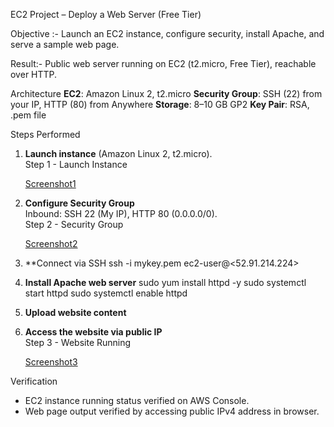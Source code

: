  EC2 Project – Deploy a Web Server (Free Tier)

 Objective :- Launch an EC2 instance, configure security, install Apache, and serve a sample web page.

Result:- Public web server running on EC2 (t2.micro, Free Tier), reachable over HTTP.

 Architecture
**EC2**: Amazon Linux 2, t2.micro
 **Security Group**: SSH (22) from your IP, HTTP (80) from Anywhere
 **Storage**: 8–10 GB GP2
 **Key Pair**: RSA, .pem file

 Steps Performed

1. **Launch instance** (Amazon Linux 2, t2.micro).  
   Step 1 - Launch Instance

   [Screenshot1](Images/ss1.png)

2. **Configure Security Group**  
   Inbound: SSH 22 (My IP), HTTP 80 (0.0.0.0/0).  
   Step 2 - Security Group

    [Screenshot2](Images/ss2.png)

4. **Connect via SSH
    ssh -i mykey.pem ec2-user@<52.91.214.224>

5. **Install Apache web server**
   sudo yum install httpd -y
   sudo systemctl start httpd
   sudo systemctl enable httpd


6. **Upload website content**

7. **Access the website via public IP**  
Step 3 - Website Running

     [Screenshot3](Images/ss3.png)


  Verification  
- EC2 instance running status verified on AWS Console.
- Web page output verified by accessing public IPv4 address in browser.




